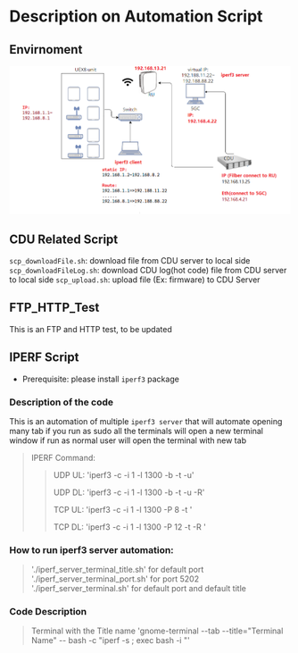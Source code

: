 # Description on Automation Script 

## Envirnoment 
![](IMG/Topology.PNG)

## CDU Related Script

`scp_downloadFile.sh`: download file from CDU server to local side
`scp_downloadFileLog.sh`: download CDU log(hot code) file from CDU server to local side
`scp_upload.sh`: upload file (Ex: firmware) to CDU Server



## FTP_HTTP_Test
This is an FTP and HTTP test, to be updated 


## IPERF Script

- Prerequisite:
please install `iperf3` package

### Description of the code
This is an automation of multiple `iperf3 server` that will automate opening many tab
if you run as sudo all the terminals will open a new terminal window
if run as normal user will open the terminal with new tab

> IPERF Command:
>> UDP UL: 'iperf3 -c <IP address> -i 1 -l 1300 -b <size> -t <time> -u'
>> 
>> UDP DL: 'iperf3 -c <IP address> -i 1 -l 1300 -b <size> -t <time> -u -R'
>> 
>> TCP UL: 'iperf3 -c <IP address> -i 1 -l 1300  -P 8 -t <time> '
>> 
>> TCP DL: 'iperf3 -c <IP address> -i 1 -l 1300  -P 12 -t <time> -R ' 

### How to run iperf3 server automation:
> './iperf_server_terminal_title.sh' for default port 
> './iperf_server_terminal_port.sh' for port 5202 
> './iperf_server_terminal.sh' for default port and default title

### Code Description
> Terminal with the Title name 
'gnome-terminal --tab  --title="Terminal Name" -- bash -c "iperf -s ; exec bash -i "' 

